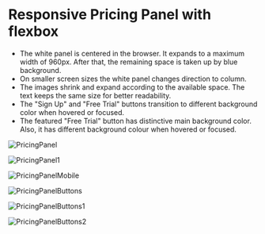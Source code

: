 # Responsive Pricing Panel with flexbox
- The white panel is centered in the browser. It expands to a maximum width of 960px. After that, the remaining space is taken up by blue background.
- On smaller screen sizes the white panel changes direction to column.
- The images shrink and expand according to the available space. The text keeps the same size for better readability.
- The "Sign Up" and "Free Trial" buttons transition to different background color when hovered or focused.
- The featured "Free Trial" button has distinctive main background color. Also, it has different background colour when hovered or focused.

![PricingPanel](https://github.com/MilenaGeorgieva95/The-Web-Developer-Bootcamp-2023/assets/133628364/72a439a6-8a8c-4130-991d-d343470743d9)

![PricingPanel1](https://github.com/MilenaGeorgieva95/The-Web-Developer-Bootcamp-2023/assets/133628364/54776f79-91ca-4071-b2da-db722264b68b)

![PricingPanelMobile](https://github.com/MilenaGeorgieva95/The-Web-Developer-Bootcamp-2023/assets/133628364/ed6b0353-b2dc-4ba6-af96-e0a557b4941f)


![PricingPanelButtons](https://github.com/MilenaGeorgieva95/The-Web-Developer-Bootcamp-2023/assets/133628364/b0b05e30-c151-4c42-bcea-5e5736563319)

![PricingPanelButtons1](https://github.com/MilenaGeorgieva95/The-Web-Developer-Bootcamp-2023/assets/133628364/aaf7fdc5-82b5-48ef-9c33-9ddeddfbf0f1)

![PricingPanelButtons2](https://github.com/MilenaGeorgieva95/The-Web-Developer-Bootcamp-2023/assets/133628364/05faaed9-3b50-45b8-84e1-d1d13dc4d0dc)
